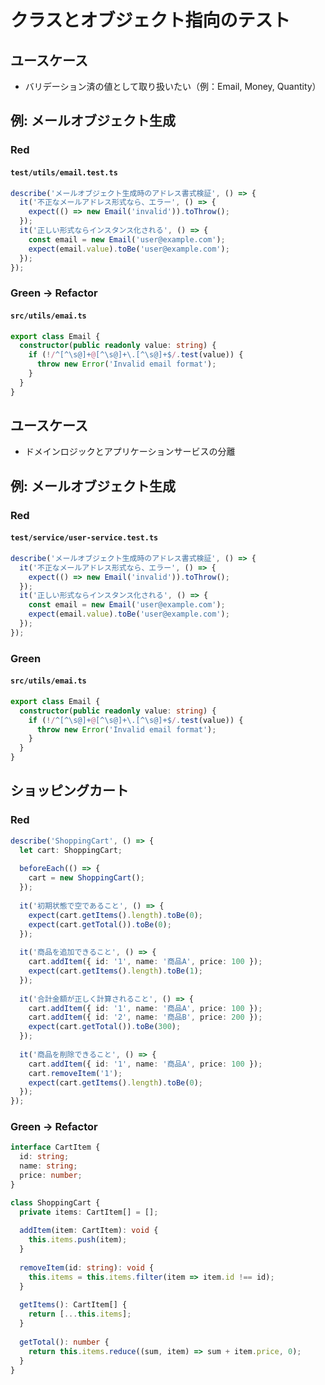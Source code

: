 # クラスとオブジェクト指向のテスト

## ユースケース
- バリデーション済の値として取り扱いたい（例：Email, Money, Quantity）

## 例: メールオブジェクト生成
### Red
#### `test/utils/email.test.ts`
```ts
describe('メールオブジェクト生成時のアドレス書式検証', () => {
  it('不正なメールアドレス形式なら、エラー', () => {
    expect(() => new Email('invalid')).toThrow();
  });
  it('正しい形式ならインスタンス化される', () => {
    const email = new Email('user@example.com');
    expect(email.value).toBe('user@example.com');
  });
});

```

### Green → Refactor
#### `src/utils/emai.ts`
```ts
export class Email {
  constructor(public readonly value: string) {
    if (!/^[^\s@]+@[^\s@]+\.[^\s@]+$/.test(value)) {
      throw new Error('Invalid email format');
    }
  }
}

```

## ユースケース
- ドメインロジックとアプリケーションサービスの分離

## 例: メールオブジェクト生成
### Red
#### `test/service/user-service.test.ts`
```ts
describe('メールオブジェクト生成時のアドレス書式検証', () => {
  it('不正なメールアドレス形式なら、エラー', () => {
    expect(() => new Email('invalid')).toThrow();
  });
  it('正しい形式ならインスタンス化される', () => {
    const email = new Email('user@example.com');
    expect(email.value).toBe('user@example.com');
  });
});

```

### Green
#### `src/utils/emai.ts`
```ts
export class Email {
  constructor(public readonly value: string) {
    if (!/^[^\s@]+@[^\s@]+\.[^\s@]+$/.test(value)) {
      throw new Error('Invalid email format');
    }
  }
}

```

## ショッピングカート

### Red
```ts
describe('ShoppingCart', () => {
  let cart: ShoppingCart;
  
  beforeEach(() => {
    cart = new ShoppingCart();
  });
  
  it('初期状態で空であること', () => {
    expect(cart.getItems().length).toBe(0);
    expect(cart.getTotal()).toBe(0);
  });
  
  it('商品を追加できること', () => {
    cart.addItem({ id: '1', name: '商品A', price: 100 });
    expect(cart.getItems().length).toBe(1);
  });
  
  it('合計金額が正しく計算されること', () => {
    cart.addItem({ id: '1', name: '商品A', price: 100 });
    cart.addItem({ id: '2', name: '商品B', price: 200 });
    expect(cart.getTotal()).toBe(300);
  });
  
  it('商品を削除できること', () => {
    cart.addItem({ id: '1', name: '商品A', price: 100 });
    cart.removeItem('1');
    expect(cart.getItems().length).toBe(0);
  });
});

```


### Green → Refactor
```ts
interface CartItem {
  id: string;
  name: string;
  price: number;
}

class ShoppingCart {
  private items: CartItem[] = [];
  
  addItem(item: CartItem): void {
    this.items.push(item);
  }
  
  removeItem(id: string): void {
    this.items = this.items.filter(item => item.id !== id);
  }
  
  getItems(): CartItem[] {
    return [...this.items];
  }
  
  getTotal(): number {
    return this.items.reduce((sum, item) => sum + item.price, 0);
  }
}
```